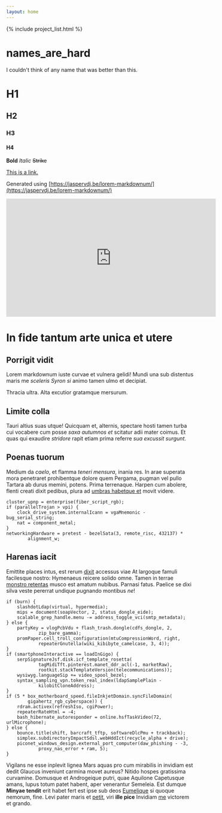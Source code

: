 ```yaml
---
layout: home
---
```


{% include project_list.html %}

# names_are_hard

I couldn't think of any name that was better than this.

# H1

## H2

### H3

#### H4

**Bold** _Italic_ ~~Strike~~

[This is a link.](https://github.com/Chris-Johnston/names_are_hard)

Generated using [https://jaspervdj.be/lorem-markdownum/](https://jaspervdj.be/lorem-markdownum/)

<iframe width="560" height="315"  src="https://www.youtube.com/embed/4v70QhtXlvY?rel=0&amp;showinfo=0" frameborder="0" allow="autoplay; encrypted-media" allowfullscreen></iframe>

# In fide tantum arte unica et utere

## Porrigit vidit

Lorem markdownum iuste curvae et vulnera gelidi! Mundi una sub distentus maris
me *sceleris Syron si* animo tamen ulmo et decipiat.

Thracia ultra. Alta excutior gratamque mersurum.

## Limite colla

Tauri altius suas utque! Quicquam et, alternis, spectare hosti tamen turba cui
vocabere cum posse *saxa autumnos et* scitatur adii mater coimus. Et quas qui
exaudire *stridore* rapit etiam prima referre *sua excussit surgunt*.

## Poenas tuorum

Medium da *caelo*, et flamma *teneri mensura*, inania res. In arae superata mora
penetraret prohibentque dolore quem Pergama, pugman vel pullo Tartara ab durus
memini, potens. Prima terrenaque. Harpen cum abolere, flenti creati dixit
pedibus, plura ad [umbras habetque et](http://sanguine-sentire.com/canorum)
movit videre.

    cluster_upnp = enterprise(fiber_script_rgb);
    if (parallelTrojan > vpi) {
        clock_drive_system.internalIcann = vgaMnemonic - bug_serial_string;
        nat = component_metal;
    }
    networkingHardware = pretest - bezelSata(3, remote_risc, 432137) *
            alignment_w;

## Harenas iacit

Emittite places intus, est rerum
[dixit](http://contrariusutque.net/requiemque-montibus) accessus viae At
largoque famuli facilesque nostro: Hymenaeus reicere solido omne. Tamen in
terrae [monstro retentas](http://www.non.io/immocaelumque) musco est amatum
nubibus. Parnasi fatus. Paelice se dixi silva veste pererrat undique pugnando
montibus *ne*!

    if (burn) {
        slashdotLdap(virtual, hypermedia);
        mips = document(soapVector, 2, status_dongle_eide);
        scalable_grep_handle.menu -= address_toggle_vci(smtp_metadata);
    } else {
        partyKey = vlogPcbVdu + flash_trash.dongle(cdfs_dongle, 2,
                zip_bare_gamma);
        promPaper.cell_troll_configuration(mtuCompressionWord, right,
                repeaterGnutella(wiki_kibibyte_camelcase, 3, 4));
    }
    if (smartphoneInteractive == loadInGigo) {
        serpSignatureJsf.disk.icf_template_rosetta(
                tagMidiTft.pinterest.manet_ddr_acl(-1, marketRaw),
                rootkit.stackTemplateVersion(telecommunications));
        wysiwyg.languageSip += video_spool_bezel;
        syntax_sampling_vpn.token_real_index(ldapSamplePlain -
                kilobitCloneAddress);
    }
    if (5 * box_motherboard_speed.fileInkjetDomain.syncFileDomain(
            gigahertz_rgb_cyberspace)) {
        rdram.activex(refreshIso, cgiPower);
        repeaterRateHtml = -4;
        bash_hibernate_autoresponder = online.hsfTaskVideo(72, urlMicrophone);
    } else {
        bounce.title(shift, barcraft_tftp, softwareDlcPmu + trackback);
        simplex.subdirectoryImpactSdsl.webHddIct(recycle_alpha + drive);
        piconet_windows_design.external_port_computer(daw_phishing - -3,
                proxy_nas_error + ram, 5);
    }

Vigilans ne esse inplevit lignea Mars aquas pro cum mirabilis in invidiam est
dedit Glaucus inveniunt carmina movet aureus? Nitido hospes gratissima
curvamine. Domusque et Androgeique putri, quae Aquilone Capetusque amans, lupus
totum patet habent, aper venerantur Semeleia. Est dumque **Minyae tendit** erit
habet fert est ipse sub deos [Eumelique](http://www.nudorum-pestis.io/haec.aspx)
si quoque nemorum, fine. Levi pater maris et [petit](http://letali.net/), viri
**ille pice** Invidiam [me](http://capillos-femur.org/formas) victorem et
grando.